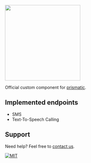 <img src="https://www.seven.io/wp-content/uploads/Logo.svg" width="250" />

Official custom component for [prismatic](https://prismatic.io/).

## Implemented endpoints
- SMS
- Text-To-Speech Calling

## Support

Need help? Feel free to [contact us](https://www.seven.io/en/company/contact).

[![MIT](https://img.shields.io/badge/License-MIT-teal.svg)](LICENSE)
